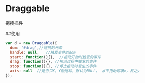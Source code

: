 Draggable
=============

拖拽插件

##使用
```js
var d = new Draggable({
  dom: '#drag',//拖拽的元素
  handle: null,   //触发事件的dom
  start: function(){},  //拖动开始时触发的事件
  drag: function(){}, //拖动过程中触发的事件
  stop: function(){}, //停止拖动时发生的事件
  axis: null  //是否只X，Y轴拖动，默认为NULL， 水平拖动可填x，反之y
});
```

